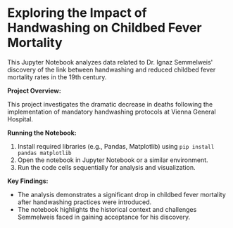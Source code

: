 # Exploring the Impact of Handwashing on Childbed Fever Mortality

This Jupyter Notebook analyzes data related to Dr. Ignaz Semmelweis' discovery of the link between handwashing and reduced childbed fever mortality rates in the 19th century.

**Project Overview:**

This project investigates the dramatic decrease in deaths following the implementation of mandatory handwashing protocols at Vienna General Hospital.

**Running the Notebook:**

1. Install required libraries (e.g., Pandas, Matplotlib) using `pip install pandas matplotlib`
2. Open the notebook in Jupyter Notebook or a similar environment.
3. Run the code cells sequentially for analysis and visualization.

**Key Findings:**

* The analysis demonstrates a significant drop in childbed fever mortality after handwashing practices were introduced.
* The notebook highlights the historical context and challenges Semmelweis faced in gaining acceptance for his discovery.